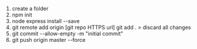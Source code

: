 1. create a folder
2. npm init
3. node express install --save
4. git remote add origin [git repo HTTPS url]
   git add . > discard all changes
5. git commit --allow-empty -m "initial commit"
6. git push origin master --force
